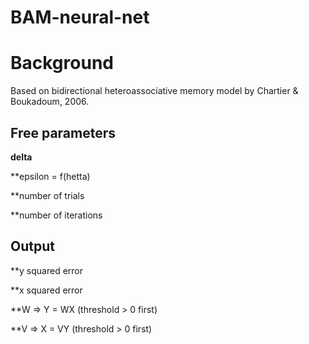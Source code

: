 # BAM-neural-net

Background
==========

Based on bidirectional heteroassociative memory model by Chartier & Boukadoum, 2006.

Free parameters
---------------
**delta**

**epsilon = f(hetta)

**number of trials

**number of iterations

Output
------
**y squared error

**x squared error

**W => Y = WX (threshold > 0 first) 

**V => X = VY (threshold > 0 first) 
